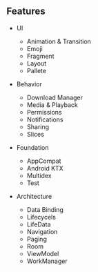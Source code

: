 ## Features

- UI

    - Animation & Transition
    - Emoji
    - Fragment
    - Layout
    - Pallete

- Behavior

    - Download Manager
    - Media & Playback
    - Permissions
    - Notifications
    - Sharing
    - Slices

- Foundation

    - AppCompat
    - Android KTX
    - Multidex
    - Test

- Architecture

    - Data Binding
    - Lifecycels
    - LifeData
    - Navigation
    - Paging
    - Room
    - ViewModel
    - WorkManager
